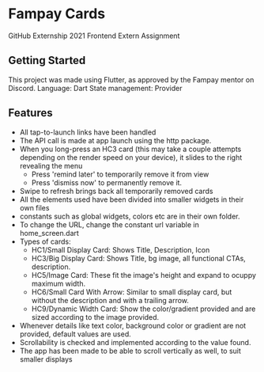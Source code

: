 # Fampay Cards

GitHub Externship 2021 Frontend Extern Assignment

## Getting Started

This project was made using Flutter, as approved by the Fampay mentor on Discord.
Language: Dart
State management: Provider

## Features

- All tap-to-launch links have been handled
- The API call is made at app launch using the http package.
- When you long-press an HC3 card (this may take a couple attempts depending on the render speed on your device), it slides to the right revealing the menu
  - Press 'remind later' to temporarily remove it from view
  - Press 'dismiss now' to permanently remove it.
- Swipe to refresh brings back all temporarily removed cards
- All the elements used have been divided into smaller widgets in their own files
- constants such as global widgets, colors etc are in their own folder. 
- To change the URL, change the constant url variable in home_screen.dart
- Types of cards:
  - HC1/Small Display Card: Shows Title, Description, Icon 
  - HC3/Big Display Card: Shows Title, bg image, all functional CTAs, description.
  - HC5/Image Card: These fit the image's height and expand to ocuppy maximum width.
  - HC6/Small Card With Arrow: Similar to small display card, but without the description and with a trailing arrow.
  - HC9/Dynamic Width Card: Show the color/gradient provided and are sized according to the image provided.
- Whenever details like text color, background color or gradient are not provided, default values are used.
- Scrollability is checked and implemented according to the value found.
- The app has been made to be able to scroll vertically as well, to suit smaller displays
